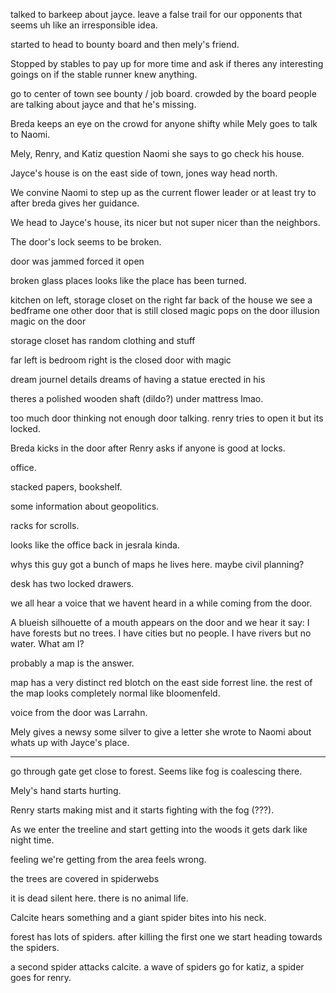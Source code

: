 talked to barkeep about jayce.
leave a false trail for our opponents that seems uh like an irresponsible idea.

started to head to bounty board and then mely's friend.

Stopped by stables to pay up for more time and ask if theres any interesting goings on if the stable runner knew anything.

go to center of town see bounty / job board. crowded by the board people are talking about jayce and that he's missing.

Breda keeps an eye on the crowd for anyone shifty while Mely goes to talk to Naomi.

Mely, Renry, and Katiz question Naomi she says to go check his house.

Jayce's house is on the east side of town, jones way head north.

We convine Naomi to step up as the current flower leader or at least try to after breda gives her guidance.

We head to Jayce's house, its nicer but not super nicer than the neighbors.

The door's lock seems to be broken.

door was jammed forced it open

broken glass places looks like the place has been turned.

kitchen on left, storage closet on the right
far back of the house we see a bedframe
one other door that is still closed
magic pops on the door
illusion magic on the door

storage closet has random clothing and stuff

far left is bedroom
right is the closed door with magic

dream journel details dreams of having a statue erected in his

theres a polished wooden shaft (dildo?) under mattress lmao.

too much door thinking not enough door talking. renry tries to open it but its locked.

Breda kicks in the door after Renry asks if anyone is good at locks.

office.

stacked papers, bookshelf.

some information about geopolitics.

racks for scrolls.

looks like the office back in jesrala kinda.

whys this guy got a bunch of maps he lives here. maybe civil planning?

desk has two locked drawers. 

we all hear a voice that we havent heard in a while coming from the door.

A blueish silhouette of a mouth appears on the door and we hear it say:
I have forests but no trees.
I have cities but no people.
I have rivers but no water. 
What am I?

probably a map is the answer.

map has a very distinct red blotch on the east side forrest line. the rest of the map looks completely normal like bloomenfeld.

voice from the door was Larrahn.

Mely gives a newsy some silver to give a letter she wrote to Naomi about whats up with Jayce's place.

---

go through gate get close to forest. Seems like fog is coalescing there.

Mely's hand starts hurting.

Renry starts making mist and it starts fighting with the fog (???).

As we enter the treeline and start getting into the woods it gets dark like night time.

feeling we're getting from the area feels wrong.

the trees are covered in spiderwebs

it is dead silent here. there is no animal life.

Calcite hears something and a giant spider bites into his neck.

forest has lots of spiders. after killing the first one we start heading towards the spiders.

a second spider attacks calcite. a wave of spiders go for katiz, a spider goes for renry.